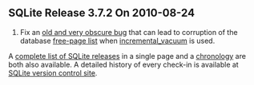 ## SQLite Release 3\.7\.2 On 2010\-08\-24

1. Fix an [old and very obscure bug](../https://www.sqlite.org/src/info/5e10420e8d) that can lead to corruption of the
 database [free\-page list](../fileformat2.html#freelist) when [incremental\_vacuum](../pragma.html#pragma_incremental_vacuum) is used.



A [complete list of SQLite releases](../changes.html)
 in a single page and a [chronology](../chronology.html) are both also available.
 A detailed history of every
 check\-in is available at
 [SQLite version control site](https://www.sqlite.org/src/timeline).


